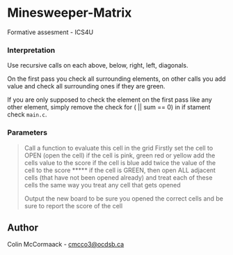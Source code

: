 # Minesweeper-Matrix
Formative assesment - ICS4U

### Interpretation
Use recursive calls on each above, below, right, left, diagonals.

On the first pass you check all surrounding elements, on other calls you add value and check all surrounding ones if they are green.

If you are only supposed to check the element on the first pass like any other element, simply remove the check for ( || sum == 0) in if stament check ```main.c```.

### Parameters
 > Call a function to evaluate this cell in the grid
 > Firstly set the cell to OPEN (open the cell)
 > if the cell is pink, green red or yellow add the cells value to the score 
 > if the cell is blue add twice the value of the cell to the score
 > ***** if the cell is GREEN, then open ALL adjacent cells (that have not
 > been opened already) and treat each of these cells the same way you 
 > treat any cell that gets opened
 > 
 > Output the new board to be sure you opened the correct cells and
 > be sure to report the score of the cell

## Author
Colin McCormaack - cmcco3@ocdsb.ca
